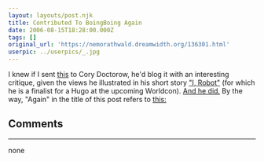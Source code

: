 ```yaml
---
layout: layouts/post.njk
title: Contributed To BoingBoing Again
date: 2006-08-15T18:28:00.000Z
tags: []
original_url: 'https://nemorathwald.dreamwidth.org/136301.html'
userpic: ../userpics/_.jpg
---
```

I knew if I sent [this](http://sourceforge.net/forum/forum.php?forum_id=601861) to Cory Doctorow, he'd blog it with an interesting critique, given the views he illustrated in his short story ["I, Robot"](http://craphound.com/?p=189) (for which he is a finalist for a Hugo at the upcoming Worldcon). [And he did.](http://www.boingboing.net/2006/08/15/adding_asimovs_first.html) By the way, "Again" in the title of this post refers to [this:](http://www.boingboing.net/2005/12/13/dean_grey_tuesday_sa.html)

## Comments

---

none
